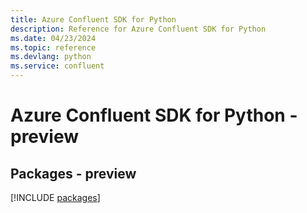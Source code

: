 ```yaml
---
title: Azure Confluent SDK for Python
description: Reference for Azure Confluent SDK for Python
ms.date: 04/23/2024
ms.topic: reference
ms.devlang: python
ms.service: confluent
---
```

# Azure Confluent SDK for Python - preview
## Packages - preview
[!INCLUDE [packages](confluent-index.md)]